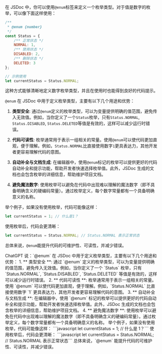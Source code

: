 在 JSDoc 中，你可以使用`@enum`标签来定义一个枚举类型。对于值是数字的枚举，可以像下面这样使用：

```js
/**
 * @enum {number}
 */
const Status = {
    /** 正常状态 */
    NORMAL: 1,
    /** 禁用状态 */
    DISABLED: 2,
    /** 删除状态 */
    DELETED: 3
};

// 示例使用
let currentStatus = Status.NORMAL;
```

这种方式能够清晰地定义数字枚举类型，并且在使用时也能得到良好的代码提示。

`@enum` 在 JSDoc 中用于定义枚举类型，主要有以下几个用途和优势：

1. **类型安全**: 通过`@enum`定义的枚举类型，可以为变量提供明确的值范围，避免传入无效值。例如，当你定义了一个`Status`枚举，只有`Status.NORMAL`, `Status.DISABLED`, `Status.DELETED`等值是有效的，这样可以减少运行时错误。

2. **代码可读性**: 枚举通常用于表示一组相关的常量。使用`@enum`可以使代码更加直观，便于理解。例如，`Status.NORMAL`比直接使用数字`1`更具表达力，其他开发者更容易理解代码的意图。

3. **自动补全与文档生成**: 在编辑器中，使用`@enum`标记的枚举可以提供更好的代码自动补全和提示功能，帮助开发者快速选择枚举值。此外，JSDoc 生成的文档也会包含枚举的详细信息，帮助维护项目文档。

4. **避免魔法数字**: 使用枚举可以避免在代码中出现难以理解的魔法数字（即不具备明确含义的硬编码常量）。通过枚举定义，每个数字常量都有一个具备明确意义的名称。

举个例子，如果没有使用枚举，代码可能像这样：

```js
let currentStatus = 1; // 什么是1？
```

使用枚举后，代码会更清晰：

```js
let currentStatus = Status.NORMAL; // Status.NORMAL 表示正常状态
```

总体来说，`@enum`能提升代码的可维护性、可读性，并减少错误。

ChatGPT 说：\`@enum\` 在 JSDoc 中用于定义枚举类型，主要有以下几个用途和优势： 1. \*\* 类型安全 \*\*: 通过 \`@enum\` 定义的枚举类型，可以为变量提供明确的值范围，避免传入无效值。例如，当你定义了一个 \`Status\` 枚举，只有 \`Status.NORMAL\`, \`Status.DISABLED\`, \`Status.DELETED\` 等值是有效的，这样可以减少运行时错误。 2. \*\* 代码可读性 \*\*: 枚举通常用于表示一组相关的常量。使用 \`@enum\` 可以使代码更加直观，便于理解。例如，\`Status.NORMAL\` 比直接使用数字 \`1\` 更具表达力，其他开发者更容易理解代码的意图。 3. \*\* 自动补全与文档生成 \*\*: 在编辑器中，使用 \`@enum\` 标记的枚举可以提供更好的代码自动补全和提示功能，帮助开发者快速选择枚举值。此外，JSDoc 生成的文档也会包含枚举的详细信息，帮助维护项目文档。 4. \*\* 避免魔法数字 \*\*: 使用枚举可以避免在代码中出现难以理解的魔法数字（即不具备明确含义的硬编码常量）。通过枚举定义，每个数字常量都有一个具备明确意义的名称。 举个例子，如果没有使用枚举，代码可能像这样： \`\`\`javascript let currentStatus = 1; // 什么是 1？\`\`\` 使用枚举后，代码会更清晰： \`\`\`javascript let currentStatus = Status.NORMAL; // Status.NORMAL 表示正常状态\`\`\` 总体来说，\`@enum\` 能提升代码的可维护性、可读性，并减少错误。
